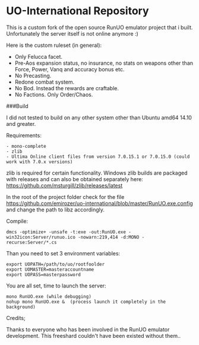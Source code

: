UO-International Repository
=====

This is a custom fork of the open source RunUO emulator project that i built.
Unfortunately the server itself is not online anymore :)

Here is the custom ruleset (in general):

* Only Felucca facet.
* Pre-Aos expansion status, no insurance, no stats on weapons other than Force, Power, Vanq and accuracy bonus etc.
* No Precasting.
* Redone combat system.
* No Bod. Instead the rewards are craftable.
* No Factions. Only Order/Chaos.

###Build

I did not tested to build on any other system other than Ubuntu amd64 14.10 and greater.

Requirements:

    - mono-complete
    - zlib
    - Ultima Online client files from version 7.0.15.1 or 7.0.15.0 (could work with 7.0.x versions)

zlib is required for certain functionality. Windows zlib builds are packaged with releases and can also be obtained separately here: https://github.com/msturgill/zlib/releases/latest

In the root of the project folder check for the file <https://github.com/emirozer/uo-international/blob/master/RunUO.exe.config> and change the path to libz accordingly.

Compile:

    dmcs -optimize+ -unsafe -t:exe -out:RunUO.exe -win32icon:Server/runuo.ico -nowarn:219,414 -d:MONO -recurse:Server/*.cs

Than you need to set 3 environment variables:

    export UOPATH=/path/to/uo/rootfoolder
    export UOMASTER=masteraccountname
    export UOPASS=masterpassword


You are all set, time to launch the server:

    mono RunUO.exe (while debugging)
    nohup mono RunUO.exe &  (process launch it completely in the background)


Credits;

Thanks to everyone who has been involved in the RunUO emulator development.
This freeshard couldn't have been existed without them..
